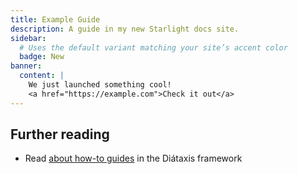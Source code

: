 ```yaml
---
title: Example Guide
description: A guide in my new Starlight docs site.
sidebar:
  # Uses the default variant matching your site’s accent color
  badge: New
banner:
  content: |
    We just launched something cool!
    <a href="https://example.com">Check it out</a>
---
```



## Further reading

- Read [about how-to guides](https://diataxis.fr/how-to-guides/) in the Diátaxis framework
